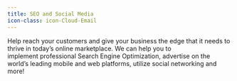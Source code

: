 ```yaml
---
title: SEO and Social Media
icon-class: icon-Cloud-Email
---
```


Help reach your customers and give your business the edge that it needs to thrive in today’s online marketplace.&nbsp;We can help you to implement&nbsp;professional Search Engine Optimization, advertise on the world’s leading mobile and web platforms,&nbsp;utilize social networking and more!